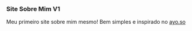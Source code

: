 ### Site Sobre Mim V1
Meu primeiro site sobre mim mesmo! Bem simples e inspirado no [ayo.so](https://ayo.so)
